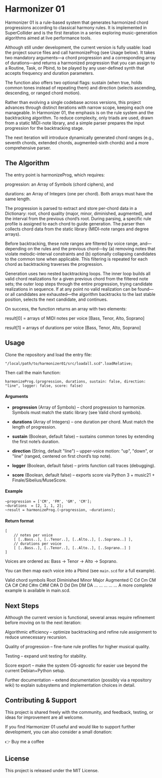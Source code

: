# Harmonizer 01

Harmonizer 01 is a rule-based system that generates harmonized chord progressions according to classical harmony rules. It is implemented in SuperCollider and is the first iteration in a series exploring music-generation algorithms aimed at live performance tools.

Although still under development, the current version is fully usable: load the project source files and call harmonizeProg (see Usage below). It takes two mandatory arguments—a chord progression and a corresponding array of durations—and returns a harmonized progression that you can assign to a Routine, Task, or Pbind, to be played by any user-defined synth that accepts frequency and duration parameters.

The function also offers two optional flags: sustain (when true, holds common tones instead of repeating them) and direction (selects ascending, descending, or ranged chord motion).

Rather than evolving a single codebase across versions, this project advances through distinct iterations with narrow scope, keeping each one manageable. In Harmonizer 01, the emphasis is on the rule system and the backtracking algorithm. To reduce complexity, only triads are used, drawn from a static MIDI-note library, and a simple parser prepares the input progression for the backtracking stage.

The next iteration will introduce dynamically generated chord ranges (e.g., seventh chords, extended chords, augmented-sixth chords) and a more comprehensive parser.

## The Algorithm

The entry point is harmonizeProg, which requires:

progression: an Array of Symbols (chord ciphers), and

durations: an Array of Integers (one per chord).
Both arrays must have the same length.

The progression is parsed to extract and store per-chord data in a Dictionary: root, chord quality (major, minor, diminished, augmented), and the interval from the previous chord’s root. During parsing, a specific rule profile is assigned to each chord to guide generation. The parser then collects chord data from the static library (MIDI-note ranges and degree arrays).

Before backtracking, these note ranges are filtered by voice range, and—depending on the rules and the previous chord—by (a) removing notes that violate melodic-interval constraints and (b) optionally collapsing candidates to the common tone when applicable. This filtering is repeated for each chord as backtracking traverses the progression.

Generation uses two nested backtracking loops. The inner loop builds all valid chord realizations for a given previous chord from the filtered note sets; the outer loop steps through the entire progression, trying candidate realizations in sequence. If at any point no valid realization can be found—or all candidates are exhausted—the algorithm backtracks to the last stable position, selects the next candidate, and continues.

On success, the function returns an array with two elements:

result[0] = arrays of MIDI notes per voice [Bass, Tenor, Alto, Soprano]

result[1] = arrays of durations per voice [Bass, Tenor, Alto, Soprano]

## Usage

Clone the repository and load the entry file:

```SuperCollider
"/local/path/to/harmonizer01/src/loadall.scd".loadRelative;
```

Then call the main function:

```SuperCollider
harmonizeProg.(progression, durations, sustain: false, direction: "line", logger: false, score: false)
```

#### Arguments

+ **progression** (Array of Symbols) – chord progression to harmonize. Symbols must match the static library (see Valid chord symbols).

+ **durations** (Array of Integers) – one duration per chord. Must match the length of progression.

+ **sustain** (Boolean, default false) – sustains common tones by extending the first note’s duration.

+ **direction** (String, default "line") – upper-voice motion: "up", "down", or "line" (ranged, centered on first chord’s top note).

+ **logger** (Boolean, default false) – prints function call traces (debugging).

+ **score** (Boolean, default false) – exports score via Python 3 + music21 + Finale/Sibelius/MuseScore.

#### Example
```SuperCollider
~progression = ['CM', 'FM', 'GM', 'CM'];
~durations  = [2, 1, 1, 2];
~result = harmonizeProg.(~progression, ~durations);
```
#### Return format

```SuperCollider
[
    // notes per voice
    [ [..Bass..], [..Tenor..], [..Alto..], [..Soprano..] ],
    // durations per voice
    [ [..Bass..], [..Tenor..], [..Alto..], [..Soprano..] ]
]
```

Voices are ordered as: Bass → Tenor → Alto → Soprano.

You can then map each voice into a Pbind (see `main.scd` for a full example).

Valid chord symbols
Root	Diminished	Minor	Major	Augmented
C	Cd	Cm	CM	CA
C#	C#d	C#m	C#M	C#A
D	Dd	Dm	DM	DA
…	…	…	…	…
A more complete example is available in main.scd.

## Next Steps

Although the current version is functional, several areas require refinement before moving on to the next iteration:

Algorithmic efficiency – optimize backtracking and refine rule assignment to reduce unnecessary recursion.

Quality of progression – fine-tune rule profiles for higher musical quality.

Testing – expand unit testing for stability.

Score export – make the system OS-agnostic for easier use beyond the current Debian+Python setup.

Further documentation – extend documentation (possibly via a repository wiki) to explain subsystems and implementation choices in detail.

## Contributing & Support

This project is shared freely with the community, and feedback, testing, or ideas for improvement are all welcome.

If you find Harmonizer 01 useful and would like to support further development, you can also consider a small donation:

👉 Buy me a coffee

## License

This project is released under the MIT License.

